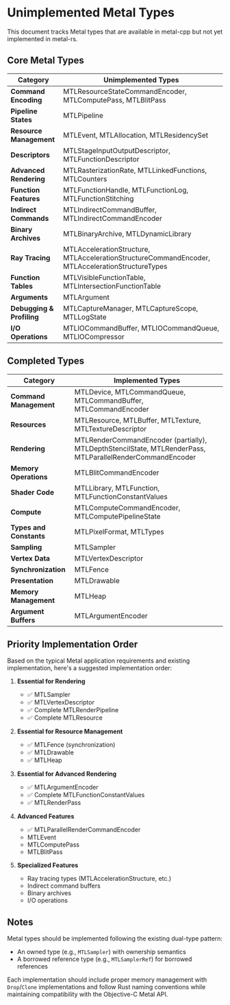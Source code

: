 # Unimplemented Metal Types

This document tracks Metal types that are available in metal-cpp but not yet implemented in metal-rs.

## Core Metal Types

| Category | Unimplemented Types |
|----------|---------------------|
| **Command Encoding** | MTLResourceStateCommandEncoder, MTLComputePass, MTLBlitPass |
| **Pipeline States** | MTLPipeline |
| **Resource Management** | MTLEvent, MTLAllocation, MTLResidencySet |
| **Descriptors** | MTLStageInputOutputDescriptor, MTLFunctionDescriptor |
| **Advanced Rendering** | MTLRasterizationRate, MTLLinkedFunctions, MTLCounters |
| **Function Features** | MTLFunctionHandle, MTLFunctionLog, MTLFunctionStitching |
| **Indirect Commands** | MTLIndirectCommandBuffer, MTLIndirectCommandEncoder |
| **Binary Archives** | MTLBinaryArchive, MTLDynamicLibrary |
| **Ray Tracing** | MTLAccelerationStructure, MTLAccelerationStructureCommandEncoder, MTLAccelerationStructureTypes |
| **Function Tables** | MTLVisibleFunctionTable, MTLIntersectionFunctionTable |
| **Arguments** | MTLArgument |
| **Debugging & Profiling** | MTLCaptureManager, MTLCaptureScope, MTLLogState |
| **I/O Operations** | MTLIOCommandBuffer, MTLIOCommandQueue, MTLIOCompressor |

## Completed Types

| Category | Implemented Types |
|----------|-------------------|
| **Command Management** | MTLDevice, MTLCommandQueue, MTLCommandBuffer, MTLCommandEncoder |
| **Resources** | MTLResource, MTLBuffer, MTLTexture, MTLTextureDescriptor |
| **Rendering** | MTLRenderCommandEncoder (partially), MTLDepthStencilState, MTLRenderPass, MTLParallelRenderCommandEncoder |
| **Memory Operations** | MTLBlitCommandEncoder |
| **Shader Code** | MTLLibrary, MTLFunction, MTLFunctionConstantValues |
| **Compute** | MTLComputeCommandEncoder, MTLComputePipelineState |
| **Types and Constants** | MTLPixelFormat, MTLTypes |
| **Sampling** | MTLSampler |
| **Vertex Data** | MTLVertexDescriptor |
| **Synchronization** | MTLFence |
| **Presentation** | MTLDrawable |
| **Memory Management** | MTLHeap |
| **Argument Buffers** | MTLArgumentEncoder |

## Priority Implementation Order

Based on the typical Metal application requirements and existing implementation, here's a suggested implementation order:

1. **Essential for Rendering**
   - ✅ MTLSampler
   - ✅ MTLVertexDescriptor
   - ✅ Complete MTLRenderPipeline
   - ✅ Complete MTLResource

2. **Essential for Resource Management**
   - ✅ MTLFence (synchronization)
   - ✅ MTLDrawable
   - ✅ MTLHeap

3. **Essential for Advanced Rendering**
   - ✅ MTLArgumentEncoder
   - ✅ Complete MTLFunctionConstantValues
   - ✅ MTLRenderPass

4. **Advanced Features**
   - ✅ MTLParallelRenderCommandEncoder
   - MTLEvent
   - MTLComputePass
   - MTLBlitPass

5. **Specialized Features**
   - Ray tracing types (MTLAccelerationStructure, etc.)
   - Indirect command buffers
   - Binary archives
   - I/O operations

## Notes

Metal types should be implemented following the existing dual-type pattern:

- An owned type (e.g., `MTLSampler`) with ownership semantics
- A borrowed reference type (e.g., `MTLSamplerRef`) for borrowed references

Each implementation should include proper memory management with `Drop`/`Clone` implementations and follow Rust naming conventions while maintaining compatibility with the Objective-C Metal API.
